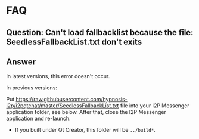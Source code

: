 # FAQ

## Question: Can't load fallbacklist because the file: SeedlessFallbackList.txt don't exits

## Answer

In latest versions, this error doesn't occur. 

In previous versions:

Put https://raw.githubusercontent.com/hypnosis-i2p/i2pqtchat/master/SeedlessFallbackList.txt 
file into your I2P Messenger application folder, see below. After that, close the I2P Messenger application and re-launch.

 * If you built under Qt Creator, this folder will be `../build*`.
